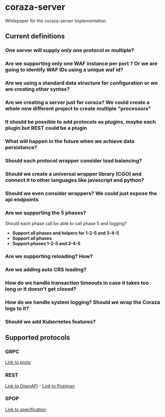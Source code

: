 # coraza-server
Whitepaper for the coraza-server implementation

## Current definitions

### One server will supply only one protocol or multiple?

### Are we supporting only one WAF instance per port ? Or we are going to identify WAF IDs using a unique waf id?

### Are we using a standard data structure for configuration or we are creating other syntax?

### Are we creating a server just for coraza? We could create a whole new different project to create multiple "processors"

### It should be possible to add protocols as plugins, maybe each plugin but REST could be a plugin

### What will happen in the future when we achieve data persistance?

### Should each protocol wrapper consider load balancing?

### Should we create a universal wrapper library (CGO) and connect it to other languages like javascript and python?

### Should we even consider wrappers? We could just expose the api endpoints

### Are we supporting the 5 phases?

Should each phase call be able to call phase 5 and logging?

- **Support all phases and helpers for 1-2-5 and 3-4-5**
- **Support all phases**
- **Support phases 1-2-5 and 3-4-5**

### Are we supporting reloading? How?

### Are we adding auto CRS loading?

### How do we handle transaction timeouts in case it takes too long or it doesn't get closed?

### How do we handle system logging? Should we wrap the Coraza logs to it?

### Should we add Kubernetes features?


## Supported protocols

### GRPC

[Link to proto](#)

### REST

[Link to OpenAPI](#) - [Link to Postman](#)

### SPOP

[Link to specification](#)
